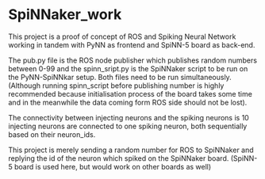 # SpiNNaker_work

This project is a proof of concept of ROS and Spiking Neural Network working in tandem with PyNN as frontend and SpiNN-5 board as back-end.

The pub.py file is the ROS node publisher which publishes random numbers between 0-99 and the spinn_sript.py is the SpiNNaker script to be run on the PyNN-SpiNNkar setup. Both files need to be run simultaneously. (Although running spinn_script before publishing number is highly recommended because initialisation process of the board takes some time and in the meanwhile the data coming form ROS side should not be lost).

The connectivity between injecting neurons and the spiking neurons is 10 injecting neurons are connected to one spiking neuron, both sequentially based on their neuron_ids.

This project is merely sending a random number for ROS to SpiNNaker and replying the id of the neuron which spiked on the SpiNNaker board. (SpiNN-5 board is used here, but would work on other boards as well)
